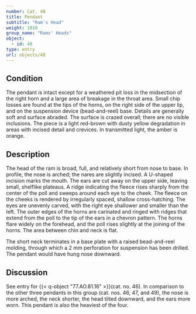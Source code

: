 ```yaml
---
number: Cat. 48
title: Pendant
subtitle: "Ram's Head"
weight: 1010
group_name: "Rams' Heads"
object:
  - id: 48
type: entry
url: objects/48
---
```


## Condition

The pendant is intact except for a weathered pit loss in the midsection of the right horn and a large area of breakage in the throat area. Small chip losses are found at the tips of the horns, on the right side of the upper lip, and on the suspension device (bead-and-reel) base. Details are generally soft and surface abraded. The surface is crazed overall; there are no visible inclusions. The piece is a light red-brown with dusty yellow degradation in areas with incised detail and crevices. In transmitted light, the amber is orange.

## Description

The head of the ram is broad, full, and relatively short from nose to base. In profile, the nose is arched; the nares are slightly incised. A U-shaped incision marks the mouth. The ears are cut away on the upper side, leaving small, shelflike plateaus. A ridge indicating the fleece rises sharply from the center of the poll and sweeps around each eye to the cheek. The fleece on the cheeks is rendered by irregularly spaced, shallow cross-hatching. The eyes are unevenly carved, with the right eye shallower and smaller than the left. The outer edges of the horns are carinated and ringed with ridges that extend from the poll to the tip of the ears in a chevron pattern. The horns flare widely on the forehead, and the poll rises slightly at the joining of the horns. The area between chin and neck is flat.

The short neck terminates in a base plate with a raised bead-and-reel molding, through which a 2 mm perforation for suspension has been drilled. The pendant would have hung nose downward.

## Discussion

See entry for {{< q-object "77.AO.81.16" >}}(cat. no. 46). In comparison to the other three pendants in this group (cat. nos. 46, 47, and 49), the nose is more arched, the neck shorter, the head tilted downward, and the ears more worn. This pendant is also the heaviest of the four.
